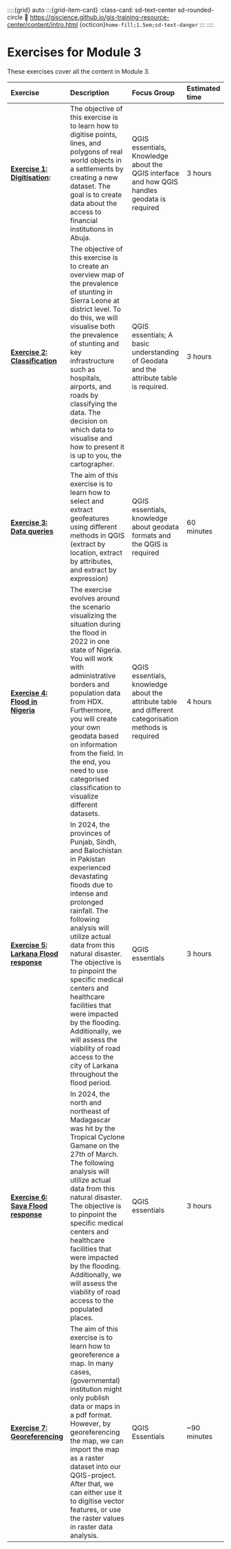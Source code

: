 ::::{grid} auto
:::{grid-item-card}
:class-card: sd-text-center sd-rounded-circle
:link: https://giscience.github.io/gis-training-resource-center/content/intro.html 
{octicon}`home-fill;1.5em;sd-text-danger`
:::
::::


# Exercises for Module 3

These exercises cover all the content in Module 3.

| Exercise| Description |Focus Group|Estimated time| 
| :-------------------- | :----------------- |:----------------- |:----------------- |
| __[Exercise 1: Digitisation](/content/Module_3/en_qgis_digitalisation_ex.md):__ | The objective of this exercise is to learn how to digitise points, lines, and polygons of real world objects in a settlements by creating a new dataset. The goal is to create data about the access to financial institutions in Abuja. | QGIS essentials, Knowledge about the QGIS interface and how QGIS handles geodata is required | 3 hours | 
| __[Exercise 2: Classification](/content/Module_3/en_qgis_classification_ex.md)__ | The objective of this exercise is to create an overview map of the prevalence of stunting in Sierra Leone at district level. To do this, we will visualise both the prevalence of stunting and key infrastructure such as hospitals, airports, and roads by classifying the data. The decision on which data to visualise and how to present it is up to you, the cartographer. | QGIS essentials; A basic understanding of Geodata and the attribute table is required. | 3 hours | 
| __[Exercise 3: Data queries](/content/Module_3/en_qgis_data_queries_ex.md)__ |  The aim of this exercise is to learn how to select and extract geofeatures using different methods in QGIS (extract by location, extract by attributes, and extract by expression)  | QGIS essentials, knowledge about geodata formats and the QGIS is required | 60 minutes  |
| __[Exercise 4: Flood in Nigeria](/content/Module_3/en_qgis_module_3_ex4.md)__| The exercise evolves around the scenario visualizing the situation during the flood in 2022 in one state of  Nigeria. You will work with administrative borders and population data from HDX.  Furthermore, you will create your own geodata based on information from the field. In the end, you need to use categorised classification to visualize different datasets. | QGIS essentials, knowledge about the attribute table and different categorisation methods is required | 4 hours | 
| __[Exercise 5: Larkana Flood response](/content/Module_3/en_qgis_module_3_ex5.md)__| In 2024, the provinces of Punjab, Sindh, and Balochistan in Pakistan experienced devastating floods due to intense and prolonged rainfall. The following analysis will utilize actual data from this natural disaster. The objective is to pinpoint the specific medical centers and healthcare facilities that were impacted by the flooding. Additionally, we will assess the viability of road access to the city of Larkana throughout the flood period. | QGIS essentials | 3 hours | 
| __[Exercise 6: Sava Flood response](/content/Module_3/en_qgis_module_3_ex6_madagascar.md)__ |In 2024, the north and northeast of Madagascar was hit by the Tropical Cyclone Gamane on the 27th of March. The following analysis will utilize actual data from this natural disaster. The objective is to pinpoint the specific medical centers and healthcare facilities that were impacted by the flooding. Additionally, we will assess the viability of road access to the populated places. | QGIS essentials | 3 hours | 
| __[Exercise 7: Georeferencing](/content/Module_3/en_module_3_ex_7_georeferencing.md)__ | The aim of this exercise is to learn how to georeference a map. In many cases, (governmental) institution might only publish data or maps in a pdf format. However, by georeferencing the map, we can import the map as a raster dataset into our QGIS-project. After that, we can either use it to digitise vector features, or use the raster values in raster data analysis.  | QGIS Essentials | ~90 minutes |
